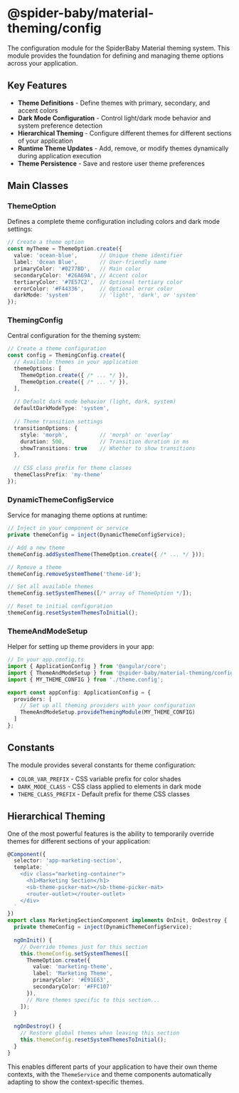 # @spider-baby/material-theming/config

The configuration module for the SpiderBaby Material theming system. This module provides the foundation for defining and managing theme options across your application.

## Key Features

- **Theme Definitions** - Define themes with primary, secondary, and accent colors
- **Dark Mode Configuration** - Control light/dark mode behavior and system preference detection
- **Hierarchical Theming** - Configure different themes for different sections of your application
- **Runtime Theme Updates** - Add, remove, or modify themes dynamically during application execution
- **Theme Persistence** - Save and restore user theme preferences

## Main Classes

### ThemeOption

Defines a complete theme configuration including colors and dark mode settings:

```typescript
// Create a theme option
const myTheme = ThemeOption.create({
  value: 'ocean-blue',       // Unique theme identifier
  label: 'Ocean Blue',       // User-friendly name
  primaryColor: '#0277BD',   // Main color
  secondaryColor: '#26A69A', // Accent color
  tertiaryColor: '#7E57C2',  // Optional tertiary color
  errorColor: '#F44336',     // Optional error color
  darkMode: 'system'         // 'light', 'dark', or 'system'
});
```

### ThemingConfig

Central configuration for the theming system:

```typescript
// Create a theme configuration
const config = ThemingConfig.create({
  // Available themes in your application
  themeOptions: [
    ThemeOption.create({ /* ... */ }),
    ThemeOption.create({ /* ... */ }),
  ],
  
  // Default dark mode behavior (light, dark, system)
  defaultDarkModeType: 'system',
  
  // Theme transition settings
  transitionOptions: {
    style: 'morph',          // 'morph' or 'overlay'
    duration: 500,           // Transition duration in ms
    showTransitions: true    // Whether to show transitions
  },
  
  // CSS class prefix for theme classes
  themeClassPrefix: 'my-theme'
});
```

### DynamicThemeConfigService

Service for managing theme options at runtime:

```typescript
// Inject in your component or service
private themeConfig = inject(DynamicThemeConfigService);

// Add a new theme
themeConfig.addSystemTheme(ThemeOption.create({ /* ... */ }));

// Remove a theme
themeConfig.removeSystemTheme('theme-id');

// Set all available themes
themeConfig.setSystemThemes([/* array of ThemeOption */]);

// Reset to initial configuration
themeConfig.resetSystemThemesToInitial();
```

### ThemeAndModeSetup

Helper for setting up theme providers in your app:

```typescript
// In your app.config.ts
import { ApplicationConfig } from '@angular/core';
import { ThemeAndModeSetup } from '@spider-baby/material-theming/config';
import { MY_THEME_CONFIG } from './theme.config';

export const appConfig: ApplicationConfig = {
  providers: [
    // Set up all theming providers with your configuration
    ThemeAndModeSetup.provideThemingModule(MY_THEME_CONFIG)
  ]
};
```

## Constants

The module provides several constants for theme configuration:

- `COLOR_VAR_PREFIX` - CSS variable prefix for color shades
- `DARK_MODE_CLASS` - CSS class applied to elements in dark mode
- `THEME_CLASS_PREFIX` - Default prefix for theme CSS classes

## Hierarchical Theming

One of the most powerful features is the ability to temporarily override themes for different sections of your application:

```typescript
@Component({
  selector: 'app-marketing-section',
  template: `
    <div class="marketing-container">
      <h1>Marketing Section</h1>
      <sb-theme-picker-mat></sb-theme-picker-mat>
      <router-outlet></router-outlet>
    </div>
  `
})
export class MarketingSectionComponent implements OnInit, OnDestroy {
  private themeConfig = inject(DynamicThemeConfigService);
  
  ngOnInit() {
    // Override themes just for this section
    this.themeConfig.setSystemThemes([
      ThemeOption.create({
        value: 'marketing-theme',
        label: 'Marketing Theme',
        primaryColor: '#E91E63',
        secondaryColor: '#FFC107'
      }),
      // More themes specific to this section...
    ]);
  }
  
  ngOnDestroy() {
    // Restore global themes when leaving this section
    this.themeConfig.resetSystemThemesToInitial();
  }
}
```

This enables different parts of your application to have their own theme contexts, with the `ThemeService` and theme components automatically adapting to show the context-specific themes.